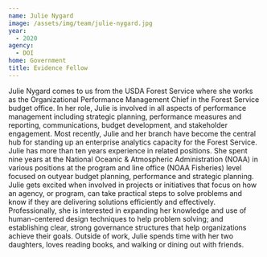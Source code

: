 ```yaml
---
name: Julie Nygard
image: /assets/img/team/julie-nygard.jpg
year: 
  - 2020
agency:
  - DOI
home: Government
title: Evidence Fellow
---
```


Julie Nygard comes to us from the USDA Forest Service where she works as the Organizational Performance Management Chief in the Forest Service budget office.  In her role, Julie is involved in all aspects of performance management including strategic planning, performance measures and reporting, communications, budget development, and stakeholder engagement. Most recently, Julie and her branch have become the central hub for standing up an enterprise analytics capacity for the Forest Service.  Julie has more than ten years experience in related positions. She spent nine years at the National Oceanic & Atmospheric Administration (NOAA) in various positions at the program and line office (NOAA Fisheries) level focused on outyear budget planning, performance and strategic planning. Julie gets excited when involved in projects or initiatives that focus on how an agency, or program, can take practical steps to solve problems and know if they are delivering solutions efficiently and effectively. Professionally, she is interested in expanding her knowledge and use of human-centered design techniques to help problem solving; and establishing clear, strong governance structures that help organizations achieve their goals. Outside of work, Julie spends time with her two daughters, loves reading books, and walking or dining out with friends. 
